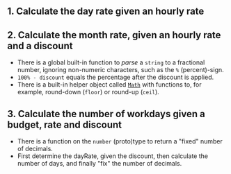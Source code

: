## 1. Calculate the day rate given an hourly rate

## 2. Calculate the month rate, given an hourly rate and a discount

- There is a global built-in function to _parse_ a `string` to a fractional
  number, ignoring non-numeric characters, such as the `%` (percent)-sign.
- `100% - discount` equals the percentage after the discount is applied.
- There is a built-in helper object called [`Math`][ref-math-object] with
  functions to, for example, round-down (`floor`) or round-up (`ceil`).

[ref-math-object]: https://developer.mozilla.org/en-US/docs/Web/JavaScript/Reference/Global_Objects/Math

## 3. Calculate the number of workdays given a budget, rate and discount

- There is a function on the `number` (proto)type to return a "fixed" number of
  decimals.
- First determine the dayRate, given the discount, then calculate the number of
  days, and finally "fix" the number of decimals.
